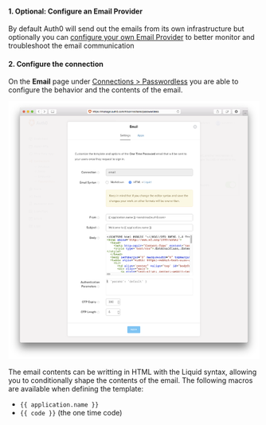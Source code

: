 #### 1. Optional: Configure an Email Provider

By default Auth0 will send out the emails from its own infrastructure but optionally you can [configure your own Email Provider](/email/providers) to better monitor and troubleshoot the email communication

#### 2. Configure the connection

On the **Email** page under [Connections > Passwordless](https://manage.auth0.com/#/connections/passwordless) you are able to configure the behavior and the contents of the email.

![](/media/articles/connections/passwordless/passwordless-email-config.png)

The email contents can be writting in HTML with the Liquid syntax, allowing you to conditionally shape the contents of the email. The following macros are available when defining the template:

 - `{{ application.name }}`
 - `{{ code }}` (the one time code)
